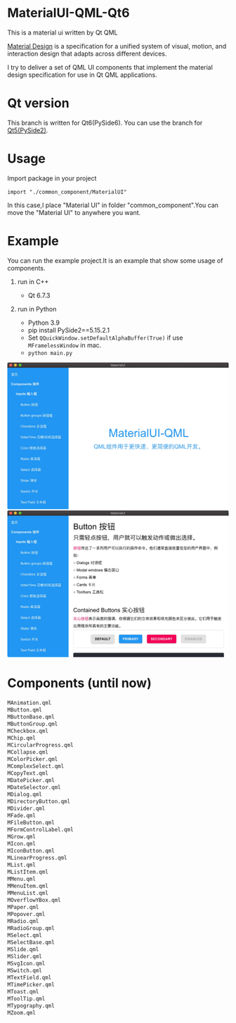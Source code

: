 # MaterialUI-QML-Qt6
This is a material ui written by Qt QML

[Material Design](https://m1.material.io/) is a specification for a unified system of visual, motion, and interaction design that adapts across different devices.

I try to deliver a set of QML UI components that implement the material design specification for use in Qt QML applications.

# Qt version
This branch is written for Qt6(PySide6). You can use the branch for [Qt5(PySide2)](https://github.com/AndyQsmart/MaterialUI-QML/tree/Qt5).

# Usage
Import package in your project
```
import "./common_component/MaterialUI"
```
In this case,I place "Material UI" in folder "common_component".You can move the "Material UI" to anywhere you want.

# Example
You can run the example project.It is an example that show some usage of components.

1. run in C++
   - Qt 6.7.3

2. run in Python
   - Python 3.9
   - pip install PySide2==5.15.2.1
   - Set `QQuickWindow.setDefaultAlphaBuffer(True)` if use `MFramelessWindow` in mac.
   - `python main.py`

![image](https://github.com/AndyQsmart/MaterialUI-QML/blob/main/readme_image/image1.jpg)
![image](https://github.com/AndyQsmart/MaterialUI-QML/blob/main/readme_image/image2.jpg)

# Components (until now)
```
MAnimation.qml
MButton.qml
MButtonBase.qml
MButtonGroup.qml
MCheckbox.qml
MChip.qml
MCircularProgress.qml
MCollapse.qml
MColorPicker.qml
MComplexSelect.qml
MCopyText.qml
MDatePicker.qml
MDateSelector.qml
MDialog.qml
MDirectoryButton.qml
MDivider.qml
MFade.qml
MFileButton.qml
MFormControlLabel.qml
MGrow.qml
MIcon.qml
MIconButton.qml
MLinearProgress.qml
MList.qml
MListItem.qml
MMenu.qml
MMenuItem.qml
MMenuList.qml
MOverflowYBox.qml
MPaper.qml
MPopover.qml
MRadio.qml
MRadioGroup.qml
MSelect.qml
MSelectBase.qml
MSlide.qml
MSlider.qml
MSvgIcon.qml
MSwitch.qml
MTextField.qml
MTimePicker.qml
MToast.qml
MToolTip.qml
MTypography.qml
MZoom.qml
```
